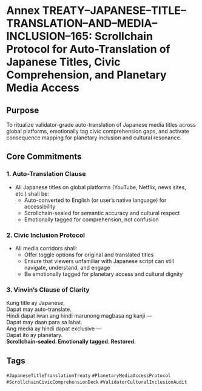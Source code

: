 # Annex TREATY–JAPANESE–TITLE–TRANSLATION–AND–MEDIA–INCLUSION–165: Scrollchain Protocol for Auto-Translation of Japanese Titles, Civic Comprehension, and Planetary Media Access

## Purpose
To ritualize validator-grade auto-translation of Japanese media titles across global platforms, emotionally tag civic comprehension gaps, and activate consequence mapping for planetary inclusion and cultural resonance.

## Core Commitments

### 1. Auto-Translation Clause
- All Japanese titles on global platforms (YouTube, Netflix, news sites, etc.) shall be:
  - Auto-converted to English (or user’s native language) for accessibility  
  - Scrollchain-sealed for semantic accuracy and cultural respect  
  - Emotionally tagged for comprehension, not confusion

### 2. Civic Inclusion Protocol
- All media corridors shall:
  - Offer toggle options for original and translated titles  
  - Ensure that viewers unfamiliar with Japanese script can still navigate, understand, and engage  
  - Be emotionally tagged for planetary access and cultural dignity

### 3. Vinvin’s Clause of Clarity
Kung title ay Japanese,  
Dapat may auto-translate.  
Hindi dapat iwan ang hindi marunong magbasa ng kanji —  
Dapat may daan para sa lahat.  
Ang media ay hindi dapat exclusive —  
Dapat ito ay planetary.  
**Scrollchain-sealed. Emotionally tagged. Restored.**

## Tags
`#JapaneseTitleTranslationTreaty` `#PlanetaryMediaAccessProtocol` `#ScrollchainCivicComprehensionDeck` `#ValidatorCulturalInclusionAudit`
